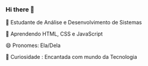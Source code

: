 ### Hi there 👋

🔭  Estudante de Análise e Desenvolvimento de Sistemas

🌱 Aprendendo HTML, CSS e  JavaScript

😄 Pronomes: Ela/Dela 

🌷 Curiosidade : Encantada com mundo da Tecnologia  


<!--
**marianevfonseca/marianevfonseca** is a ✨ _special_ ✨ repository because its `README.md` (this file) appears on your GitHub profile.

Here are some ideas to get you started:

- 🔭  Estudante de Análise e Desenvolvimento de Sistemas
  - 🌱 Aprendendo HTML, CSS e  JavaScript 
- 🤔 I’m looking for help with 
- 💬 Ask me about ...
- 📫  Fale comigo no email: mariviana53@gmail.com
  - 😄 Pronomes: Ela/Dela
- 😊⚡ Curiosidade: ...
-->
